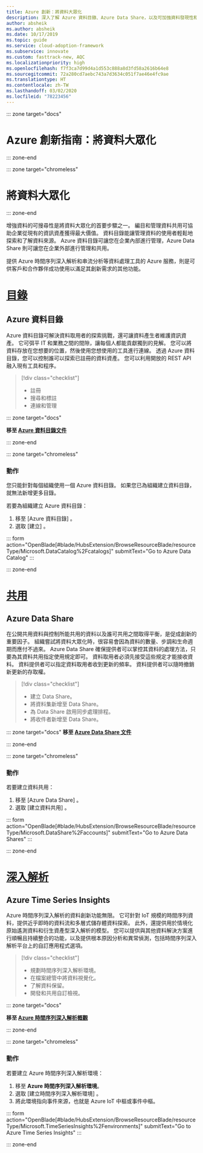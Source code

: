 ```yaml
---
title: Azure 創新：將資料大眾化
description: 深入了解 Azure 資料目錄、Azure Data Share，以及可加強資料發現性和理解力的其他工具。
author: absheik
ms.author: absheik
ms.date: 10/17/2019
ms.topic: guide
ms.service: cloud-adoption-framework
ms.subservice: innovate
ms.custom: fasttrack-new, AQC
ms.localizationpriority: high
ms.openlocfilehash: f7f3ca7d99d4a1d553c888a8d3fd58a2616b64e8
ms.sourcegitcommit: 72a280cd7aebc743a7d3634c051f7ae46e4fc9ae
ms.translationtype: HT
ms.contentlocale: zh-TW
ms.lasthandoff: 03/02/2020
ms.locfileid: "78223456"
---
```

<!-- cspell:ignore Fcatalogs Faccounts FEnvironments -->

::: zone target="docs"

# <a name="azure-innovation-guide-democratize-data"></a>Azure 創新指南：將資料大眾化

::: zone-end

::: zone target="chromeless"

# <a name="democratize-data"></a>將資料大眾化

::: zone-end

增強資料的可搜尋性是將資料大眾化的首要步驟之一。 編目和管理資料共用可協助企業從現有的資訊資產獲得最大價值。 資料目錄能讓管理資料的使用者輕鬆地探索和了解資料來源。 Azure 資料目錄可讓您在企業內部進行管理，Azure Data Share 則可讓您在企業外部進行管理和共用。

提供 Azure 時間序列深入解析和串流分析等資料處理工具的 Azure 服務，則是可供客戶和合作夥伴成功使用以滿足其創新需求的其他功能。

# <a name="catalog"></a>[目錄](#tab/Catalog)

## <a name="azure-data-catalog"></a>Azure 資料目錄

Azure 資料目錄可解決資料取用者的探索挑戰，還可讓資料產生者維護資訊資產。 它可弭平 IT 和業務之間的間隙，讓每個人都能貢獻獨到的見解。 您可以將資料存放在您想要的位置，然後使用您想使用的工具進行連線。 透過 Azure 資料目錄，您可以控制誰可以探索已註冊的資料資產。 您可以利用開放的 REST API 融入現有工具和程序。

> [!div class="checklist"]
>
> - 註冊
> - 搜尋和標註
> - 連線和管理

::: zone target="docs"

**移至 [Azure 資料目錄文件](https://docs.microsoft.com/azure/data-catalog)**

::: zone-end

::: zone target="chromeless"

### <a name="action"></a>動作

您只能針對每個組織使用一個 Azure 資料目錄。 如果您已為組織建立資料目錄，就無法新增更多目錄。

若要為組織建立 Azure 資料目錄：

1. 移至 [Azure 資料目錄]  。
2. 選取 [建立]  。

<!-- markdownlint-disable DOCSMD001 -->

::: form action="OpenBlade[#blade/HubsExtension/BrowseResourceBlade/resourceType/Microsoft.DataCatalog%2Fcatalogs]" submitText="Go to Azure Data Catalog" :::

<!-- markdownlint-enable DOCSMD001 -->

::: zone-end

# <a name="share"></a>[共用](#tab/Share)

## <a name="azure-data-share"></a>Azure Data Share

在公開共用資料與控制所能共用的資料以及誰可共用之間取得平衡，是促成創新的重要因子。 組織嘗試將資料大眾化時，很容易會因為資料的數量、步調和生命週期而應付不過來。 Azure Data Share 確保提供者可以掌控其資料的處理方法，只要為其資料共用指定使用規定即可。 資料取用者必須先接受這些規定才能接收資料。 資料提供者可以指定資料取用者收到更新的頻率。 資料提供者可以隨時撤銷新更新的存取權。

> [!div class="checklist"]
>
> - 建立 Data Share。
> - 將資料集新增至 Data Share。
> - 為 Data Share 啟用同步處理排程。
> - 將收件者新增至 Data Share。

::: zone target="docs"
**移至 [Azure Data Share 文件](https://docs.microsoft.com/azure/data-share)**

::: zone-end

::: zone target="chromeless"

<!-- markdownlint-disable MD024 -->

### <a name="action"></a>動作

若要建立資料共用：

1. 移至 [Azure Data Share]  。
2. 選取 [建立資料共用]  。

<!-- markdownlint-disable DOCSMD001 -->

::: form action="OpenBlade[#blade/HubsExtension/BrowseResourceBlade/resourceType/Microsoft.DataShare%2Faccounts]" submitText="Go to Azure Data Shares" :::

<!-- markdownlint-enable DOCSMD001 -->

::: zone-end

# <a name="insights"></a>[深入解析](#tab/Insights)

## <a name="azure-time-series-insights"></a>Azure Time Series Insights

Azure 時間序列深入解析的資料創新功能無限。 它可針對 IoT 規模的時間序列資料，提供近乎即時的資料流和多層式儲存體資料探索。 此外，還提供用於情境化原始遙測資料和衍生資產型深入解析的模型。 您可以提供與其他資料解決方案進行順暢且持續整合的功能，以及提供根本原因分析和異常偵測，包括時間序列深入解析平台上的自訂應用程式選項。

> [!div class="checklist"]
>
> - 規劃時間序列深入解析環境。
> - 在檔案總管中將資料視覺化。
> - 了解資料保留。
> - 開發和共用自訂檢視。

::: zone target="docs"

**移至 [Azure 時間序列深入解析概觀](https://docs.microsoft.com/azure/time-series-insights/time-series-insights-update-overview)**

::: zone-end

::: zone target="chromeless"

### <a name="action"></a>動作

若要建立 Azure 時間序列深入解析環境：

1. 移至 **Azure 時間序列深入解析環境**。
2. 選取 [建立時間序列深入解析環境]  。
3. 將此環境指向事件來源，也就是 Azure IoT 中樞或事件中樞。

<!-- markdownlint-disable DOCSMD001 -->

::: form action="OpenBlade[#blade/HubsExtension/BrowseResourceBlade/resourceType/Microsoft.TimeSeriesInsights%2Fenvironments]" submitText="Go to Azure Time Series Insights" :::

<!-- markdownlint-enable DOCSMD001 -->

::: zone-end

